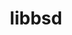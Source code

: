 ---
title: "libbsd"
layout: cache
categories: [package, v0.21.1]
meta: {"versions": ["0.11.7"], "compilers": ["cce@=15.0.1", "gcc@=11.1.0", "gcc@=11.3.0", "gcc@=11.4.0", "gcc@=12.3.0", "gcc@=7.3.1", "gcc@=7.5.0", "gcc@=9.4.0", "oneapi@=2023.2.0"], "oss": ["amzn2", "rhel8", "ubuntu18.04", "ubuntu20.04", "ubuntu22.04"], "platforms": ["linux"], "targets": ["aarch64", "neoverse_n1", "neoverse_v1", "ppc64le", "x86_64_v3", "zen4"], "stacks": ["aws-isc", "aws-isc-aarch64", "build_systems", "data-vis-sdk", "e4s", "e4s-cray-rhel", "e4s-neoverse_v1", "e4s-oneapi", "e4s-power", "e4s-rocm-external", "ml-linux-x86_64-cpu", "ml-linux-x86_64-cuda", "ml-linux-x86_64-rocm", "radiuss", "radiuss-aws", "radiuss-aws-aarch64", "root", "tutorial"], "num_specs": 13, "num_specs_by_stack": {"radiuss-aws-aarch64": 2, "root": 13, "aws-isc-aarch64": 2, "aws-isc": 1, "radiuss-aws": 1, "e4s-cray-rhel": 1, "e4s-neoverse_v1": 1, "radiuss": 1, "build_systems": 1, "e4s-power": 1, "data-vis-sdk": 1, "e4s": 1, "e4s-rocm-external": 1, "e4s-oneapi": 1, "ml-linux-x86_64-rocm": 1, "ml-linux-x86_64-cpu": 1, "ml-linux-x86_64-cuda": 1, "tutorial": 2}}
spec_details: [{"hash": "6rw2eg5g7ktxlry7hj5q5ytg6x5zzkv6", "compiler": "gcc@=7.3.1", "versions": ["0.11.7"], "os": "amzn2", "platform": "linux", "target": "aarch64", "variants": ["build_system=autotools"], "stacks": ["radiuss-aws-aarch64", "root", "aws-isc-aarch64"], "size": "-", "tarball": "https://binaries.spack.io/v0.21.1/build_cache/linux-amzn2-aarch64/gcc-7.3.1/libbsd-0.11.7/linux-amzn2-aarch64-gcc-7.3.1-libbsd-0.11.7-6rw2eg5g7ktxlry7hj5q5ytg6x5zzkv6.spack"}, {"hash": "bw6mfkxagddvbzq2o7guzrl6bjalmqws", "compiler": "gcc@=7.3.1", "versions": ["0.11.7"], "os": "amzn2", "platform": "linux", "target": "x86_64_v3", "variants": ["build_system=autotools"], "stacks": ["aws-isc", "root", "radiuss-aws"], "size": "-", "tarball": "https://binaries.spack.io/v0.21.1/build_cache/linux-amzn2-x86_64_v3/gcc-7.3.1/libbsd-0.11.7/linux-amzn2-x86_64_v3-gcc-7.3.1-libbsd-0.11.7-bw6mfkxagddvbzq2o7guzrl6bjalmqws.spack"}, {"hash": "f76fsslibipeecl244u4xf2vn7mb4mfa", "compiler": "gcc@=7.3.1", "versions": ["0.11.7"], "os": "amzn2", "platform": "linux", "target": "neoverse_n1", "variants": ["build_system=autotools"], "stacks": ["radiuss-aws-aarch64", "root", "aws-isc-aarch64"], "size": "-", "tarball": "https://binaries.spack.io/v0.21.1/build_cache/linux-amzn2-neoverse_n1/gcc-7.3.1/libbsd-0.11.7/linux-amzn2-neoverse_n1-gcc-7.3.1-libbsd-0.11.7-f76fsslibipeecl244u4xf2vn7mb4mfa.spack"}, {"hash": "ehwcye4j7u7skxs35o4hbwy27nwpeo56", "compiler": "cce@=15.0.1", "versions": ["0.11.7"], "os": "rhel8", "platform": "linux", "target": "zen4", "variants": ["build_system=autotools"], "stacks": ["root", "e4s-cray-rhel"], "size": "-", "tarball": "https://binaries.spack.io/v0.21.1/build_cache/linux-rhel8-zen4/cce-15.0.1/libbsd-0.11.7/linux-rhel8-zen4-cce-15.0.1-libbsd-0.11.7-ehwcye4j7u7skxs35o4hbwy27nwpeo56.spack"}, {"hash": "hhsclujlileis6ibs4hc3jsmt77i42nv", "compiler": "gcc@=11.4.0", "versions": ["0.11.7"], "os": "ubuntu20.04", "platform": "linux", "target": "neoverse_v1", "variants": ["build_system=autotools"], "stacks": ["root", "e4s-neoverse_v1"], "size": "-", "tarball": "https://binaries.spack.io/v0.21.1/build_cache/linux-ubuntu20.04-neoverse_v1/gcc-11.4.0/libbsd-0.11.7/linux-ubuntu20.04-neoverse_v1-gcc-11.4.0-libbsd-0.11.7-hhsclujlileis6ibs4hc3jsmt77i42nv.spack"}, {"hash": "duunfugipazrjrratyrtaw5krdr6cvni", "compiler": "gcc@=7.5.0", "versions": ["0.11.7"], "os": "ubuntu18.04", "platform": "linux", "target": "x86_64_v3", "variants": ["build_system=autotools"], "stacks": ["radiuss", "root", "build_systems"], "size": "-", "tarball": "https://binaries.spack.io/v0.21.1/build_cache/linux-ubuntu18.04-x86_64_v3/gcc-7.5.0/libbsd-0.11.7/linux-ubuntu18.04-x86_64_v3-gcc-7.5.0-libbsd-0.11.7-duunfugipazrjrratyrtaw5krdr6cvni.spack"}, {"hash": "tgrz3ynadcjndecdoiy2z2govszmmklb", "compiler": "gcc@=9.4.0", "versions": ["0.11.7"], "os": "ubuntu20.04", "platform": "linux", "target": "ppc64le", "variants": ["build_system=autotools"], "stacks": ["root", "e4s-power"], "size": "-", "tarball": "https://binaries.spack.io/v0.21.1/build_cache/linux-ubuntu20.04-ppc64le/gcc-9.4.0/libbsd-0.11.7/linux-ubuntu20.04-ppc64le-gcc-9.4.0-libbsd-0.11.7-tgrz3ynadcjndecdoiy2z2govszmmklb.spack"}, {"hash": "u2vo2vo2remiq5it4phvdheavx2tmpm5", "compiler": "gcc@=11.1.0", "versions": ["0.11.7"], "os": "ubuntu20.04", "platform": "linux", "target": "x86_64_v3", "variants": ["build_system=autotools"], "stacks": ["root", "data-vis-sdk"], "size": "-", "tarball": "https://binaries.spack.io/v0.21.1/build_cache/linux-ubuntu20.04-x86_64_v3/gcc-11.1.0/libbsd-0.11.7/linux-ubuntu20.04-x86_64_v3-gcc-11.1.0-libbsd-0.11.7-u2vo2vo2remiq5it4phvdheavx2tmpm5.spack"}, {"hash": "fntj3kkpcne3o3gcw26dqfregfrwzkne", "compiler": "gcc@=11.4.0", "versions": ["0.11.7"], "os": "ubuntu20.04", "platform": "linux", "target": "x86_64_v3", "variants": ["build_system=autotools"], "stacks": ["e4s", "root", "e4s-rocm-external"], "size": "-", "tarball": "https://binaries.spack.io/v0.21.1/build_cache/linux-ubuntu20.04-x86_64_v3/gcc-11.4.0/libbsd-0.11.7/linux-ubuntu20.04-x86_64_v3-gcc-11.4.0-libbsd-0.11.7-fntj3kkpcne3o3gcw26dqfregfrwzkne.spack"}, {"hash": "e7i2xzuxoa3vwbp5izznsgiuaypmcdfi", "compiler": "oneapi@=2023.2.0", "versions": ["0.11.7"], "os": "ubuntu20.04", "platform": "linux", "target": "x86_64_v3", "variants": ["build_system=autotools"], "stacks": ["root", "e4s-oneapi"], "size": "-", "tarball": "https://binaries.spack.io/v0.21.1/build_cache/linux-ubuntu20.04-x86_64_v3/oneapi-2023.2.0/libbsd-0.11.7/linux-ubuntu20.04-x86_64_v3-oneapi-2023.2.0-libbsd-0.11.7-e7i2xzuxoa3vwbp5izznsgiuaypmcdfi.spack"}, {"hash": "yl5kclh77e2psyxemzquobhglkjnoajg", "compiler": "gcc@=11.3.0", "versions": ["0.11.7"], "os": "ubuntu22.04", "platform": "linux", "target": "x86_64_v3", "variants": ["build_system=autotools"], "stacks": ["ml-linux-x86_64-rocm", "ml-linux-x86_64-cpu", "root", "ml-linux-x86_64-cuda"], "size": "-", "tarball": "https://binaries.spack.io/v0.21.1/build_cache/linux-ubuntu22.04-x86_64_v3/gcc-11.3.0/libbsd-0.11.7/linux-ubuntu22.04-x86_64_v3-gcc-11.3.0-libbsd-0.11.7-yl5kclh77e2psyxemzquobhglkjnoajg.spack"}, {"hash": "nrlj4tjdnkqa5cuwg5cs5ln5sduh6ix5", "compiler": "gcc@=11.4.0", "versions": ["0.11.7"], "os": "ubuntu22.04", "platform": "linux", "target": "x86_64_v3", "variants": ["build_system=autotools"], "stacks": ["tutorial", "root"], "size": "-", "tarball": "https://binaries.spack.io/v0.21.1/build_cache/linux-ubuntu22.04-x86_64_v3/gcc-11.4.0/libbsd-0.11.7/linux-ubuntu22.04-x86_64_v3-gcc-11.4.0-libbsd-0.11.7-nrlj4tjdnkqa5cuwg5cs5ln5sduh6ix5.spack"}, {"hash": "sygavnwvaqibyeqmvgeonylfpyppdvuv", "compiler": "gcc@=12.3.0", "versions": ["0.11.7"], "os": "ubuntu22.04", "platform": "linux", "target": "x86_64_v3", "variants": ["build_system=autotools"], "stacks": ["tutorial", "root"], "size": "-", "tarball": "https://binaries.spack.io/v0.21.1/build_cache/linux-ubuntu22.04-x86_64_v3/gcc-12.3.0/libbsd-0.11.7/linux-ubuntu22.04-x86_64_v3-gcc-12.3.0-libbsd-0.11.7-sygavnwvaqibyeqmvgeonylfpyppdvuv.spack"}]
---